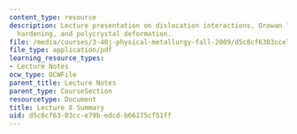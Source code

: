 ```yaml
---
content_type: resource
description: Lecture presentation on dislocation interactions, Orowan looping, work
  hardening, and polycrystal deformation.
file: /media/courses/3-40j-physical-metallurgy-fall-2009/d5c8cf6303cce79bedcdb66175cf51ff_MIT3_40JF09_lec08.pdf
file_type: application/pdf
learning_resource_types:
- Lecture Notes
ocw_type: OCWFile
parent_title: Lecture Notes
parent_type: CourseSection
resourcetype: Document
title: Lecture 8 Summary
uid: d5c8cf63-03cc-e79b-edcd-b66175cf51ff
---
```

